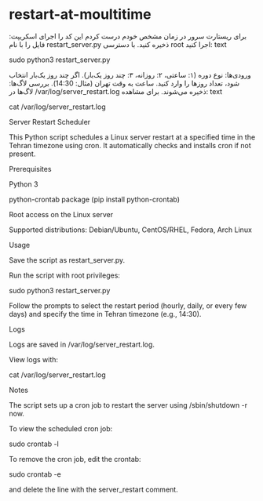 # restart-at-moultitime
برای ریستارت سرور در زمان مشخص خودم درست کردم این کد را
اجرای اسکریپت:
فایل را با نام restart_server.py ذخیره کنید.
با دسترسی root اجرا کنید:
text


sudo python3 restart_server.py

ورودی‌ها:
نوع دوره (۱: ساعتی، ۲: روزانه، ۳: چند روز یک‌بار).
اگر چند روز یک‌بار انتخاب شود، تعداد روزها را وارد کنید.
ساعت به وقت تهران (مثال: 14:30).
بررسی لاگ‌ها:
لاگ‌ها در /var/log/server_restart.log ذخیره می‌شوند. برای مشاهده:
text

cat /var/log/server_restart.log

Server Restart Scheduler

This Python script schedules a Linux server restart at a specified time in the Tehran timezone using cron. It automatically checks and installs cron if not present.

Prerequisites





Python 3



python-crontab package (pip install python-crontab)



Root access on the Linux server



Supported distributions: Debian/Ubuntu, CentOS/RHEL, Fedora, Arch Linux

Usage





Save the script as restart_server.py.



Run the script with root privileges:

sudo python3 restart_server.py



Follow the prompts to select the restart period (hourly, daily, or every few days) and specify the time in Tehran timezone (e.g., 14:30).

Logs





Logs are saved in /var/log/server_restart.log.



View logs with:

cat /var/log/server_restart.log

Notes





The script sets up a cron job to restart the server using /sbin/shutdown -r now.



To view the scheduled cron job:

sudo crontab -l



To remove the cron job, edit the crontab:

sudo crontab -e

and delete the line with the server_restart comment.
